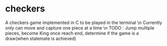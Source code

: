 # checkers
A checkers game implemented in C to be played in the terminal
\n
Currently only can move and capture one piece at a time
\n
TODO : Jump multiple pieces, become King once reach end, determine if the game is a draw(when stalemate is achieved)

